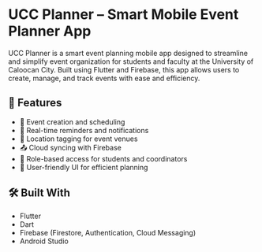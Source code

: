 # UCC Planner – Smart Mobile Event Planner App

UCC Planner is a smart event planning mobile app designed to streamline and simplify event organization for students and faculty at the University of Caloocan City. Built using Flutter and Firebase, this app allows users to create, manage, and track events with ease and efficiency.

## 📱 Features

- 📆 Event creation and scheduling
- 🔔 Real-time reminders and notifications
- 📍 Location tagging for event venues
- 📤 Cloud syncing with Firebase
- 👥 Role-based access for students and coordinators
- 🧩 User-friendly UI for efficient planning

## 🛠️ Built With

- Flutter
- Dart
- Firebase (Firestore, Authentication, Cloud Messaging)
- Android Studio



